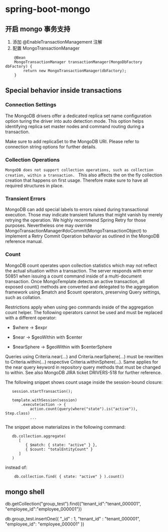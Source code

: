 # spring-boot-mongo

## 开启 mongo 事务支持

1. 添加 @EnableTransactionManagement 注解
2. 配置 MongoTransactionManager

``````
    @Bean
    MongoTransactionManager transactionManager(MongoDbFactory dbFactory) {
        return new MongoTransactionManager(dbFactory);
    }
``````

## Special behavior inside transactions

### Connection Settings

The MongoDB drivers offer a dedicated replica set name configuration option turing the driver into auto detection mode. 
This option helps identifying replica set master nodes and command routing during a transaction.

Make sure to add replicaSet to the MongoDB URI. Please refer to connection string options for further details.

### Collection Operations

`MongoDB does not support collection operations, such as collection creation, within a transaction. `
This also affects the on the fly collection creation that happens on first usage. 
Therefore make sure to have all required structures in place.

### Transient Errors

MongoDB can add special labels to errors raised during transactional execution. 
Those may indicate transient failures that might vanish by merely retrying the operation. 
We highly recommend Spring Retry for those purposes. 
Nevertheless one may override MongoTransactionManager#doCommit(MongoTransactionObject) to 
implement a Retry Commit Operation behavior as outlined in the MongoDB reference manual.

### Count
   
MongoDB count operates upon collection statistics which may not reflect the actual situation within a transaction. 
The server responds with error 50851 when issuing a count command inside of a multi-document transaction. 
Once MongoTemplate detects an active transaction, all exposed count() methods are converted and 
delegated to the aggregation framework using $match and $count operators, preserving Query settings, such as collation.
   
Restrictions apply when using geo commands inside of the aggregation count helper. 
The following operators cannot be used and must be replaced with a different operator:
   
* $where → $expr
   
* $near → $geoWithin with $center
   
* $nearSphere → $geoWithin with $centerSphere
   
Queries using Criteria.near(…) and Criteria.nearSphere(…) must be rewritten to Criteria.within(…) respective Criteria.withinSphere(…). 
Same applies for the near query keyword in repository query methods that must be changed to within. 
See also MongoDB JIRA ticket DRIVERS-518 for further reference.
   
The following snippet shows count usage inside the session-bound closure:

``````
   session.startTransaction();
   
   template.withSession(session)
       .execute(action -> {
           action.count(query(where("state").is("active")), Step.class)
           ...
``````

The snippet above materializes in the following command:

``````
   db.collection.aggregate(
      [
         { $match: { state: "active" } },
         { $count: "totalEntityCount" }
      ]
   )
``````

instead of:

``````
    db.collection.find( { state: "active" } ).count()
``````

## mongo shell

db.getCollection("group_test").find({"tenant_id":"tenant_000001", "employee_id":"employee_000001"})

db.group_test.insertOne({ "_id" : 1, "tenant_id" : "tenant_000001", "employee_id": "employee_000001" })



